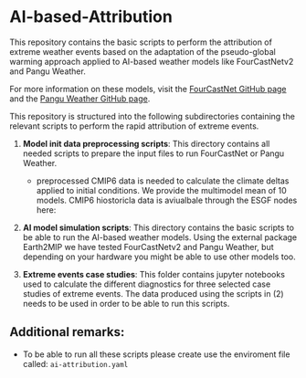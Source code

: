 # AI-based-Attribution
This repository contains the basic scripts to perform the attribution of extreme weather events based on the adaptation of the pseudo-global warming approach applied to AI-based weather models like FourCastNetv2 and Pangu Weather.

For more information on these models, visit the [FourCastNet GitHub page](https://github.com/openai/fourcastnet) and the [Pangu Weather GitHub page](https://github.com/baidu-research/pangu-weather).

This repository is structured into the following subdirectories containing the relevant scripts to perform the rapid attribution of extreme events.

1. **Model init data preprocessing scripts**: 
    This directory contains all needed scripts to prepare the input files to run FourCastNet or Pangu Weather. 

    - preprocessed CMIP6 data is needed to calculate the climate deltas applied to initial conditions. We provide the multimodel mean of 10 models.  CMIP6 hiostoricla data is aviualbale through the ESGF nodes here:  

2. **AI model simulation scripts**: 
    This directory contains the basic scripts to be able to run the AI-based weather models. Using the external package Earth2MIP we have tested FourCastNetv2 and Pangu Weather, but depending on your hardware you might be able to use other models too.

3. **Extreme events case studies**: 
    This folder contains jupyter notebooks used to calculate the different diagnostics for three selected case studies of extreme events. The data produced using the scripts in (2) needs to be used in order to be able to run this scripts.


## Additional remarks:

- To be able to run all these scripts please create use the enviroment file called: ```ai-attribution.yaml```

